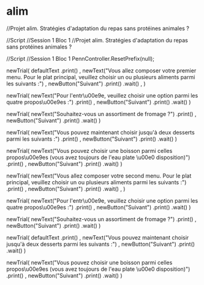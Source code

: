# alim
//Projet alim. Stratégies d'adaptation du repas sans protéines animales ?

//Script
//Session 1 Bloc 1
//Projet alim. Stratégies d'adaptation du repas sans protéines animales ?

//Script
//Session 1 Bloc 1
PennController.ResetPrefix(null);

newTrial(
    defaultText
        .print()
    ,
    newText("Vous allez composer votre premier menu. Pour le plat principal, veuillez choisir un ou plusieurs aliments parmi les suivants :")
    ,
    newButton("Suivant")
        .print()
        .wait()
    ,
)

newTrial(
    newText("Pour l'entr\u00e9e, veuillez choisir une option parmi les quatre propos\u00e9es :")
        .print()
    ,
    newButton("Suivant")
        .print()
        .wait()
)

newTrial(
    newText("Souhaitez-vous un assortiment de fromage ?")
        .print()
    ,
    newButton("Suivant")
        .print()
        .wait()
)

newTrial(
    newText("Vous pouvez maintenant choisir jusqu'à deux desserts parmi les suivants :")
        .print()
    ,
    newButton("Suivant")
        .print()
        .wait()
)

newTrial(
    newText("Vous pouvez choisir une boisson parmi celles propos\u00e9es (vous avez toujours de l'eau plate \u00e0 disposition)")
        .print()
    ,
    newButton("Suivant")
        .print()
        .wait()
)

newTrial(
    newText("Vous allez composer votre second menu. Pour le plat principal, veuillez choisir un ou plusieurs aliments parmi les suivants :")
        .print()
    ,
    newButton("Suivant")
        .print()
        .wait()
    ,
)

newTrial(
    newText("Pour l'entr\u00e9e, veuillez choisir une option parmi les quatre propos\u00e9es :")
        .print()
    ,
    newButton("Suivant")
        .print()
        .wait()
)

newTrial(
    newText("Souhaitez-vous un assortiment de fromage ?")
        .print()
    ,
    newButton("Suivant")
        .print()
        .wait()
)

newTrial(
    defaultText
        .print()
    ,
    newText("Vous pouvez maintenant choisir jusqu'à deux desserts parmi les suivants :")
    ,
    newButton("Suivant")
        .print()
        .wait()
)

newTrial(
    newText("Vous pouvez choisir une boisson parmi celles propos\u00e9es (vous avez toujours de l'eau plate \u00e0 disposition)")
        .print()
    ,
    newButton("Suivant")
        .print()
        .wait()
)





































